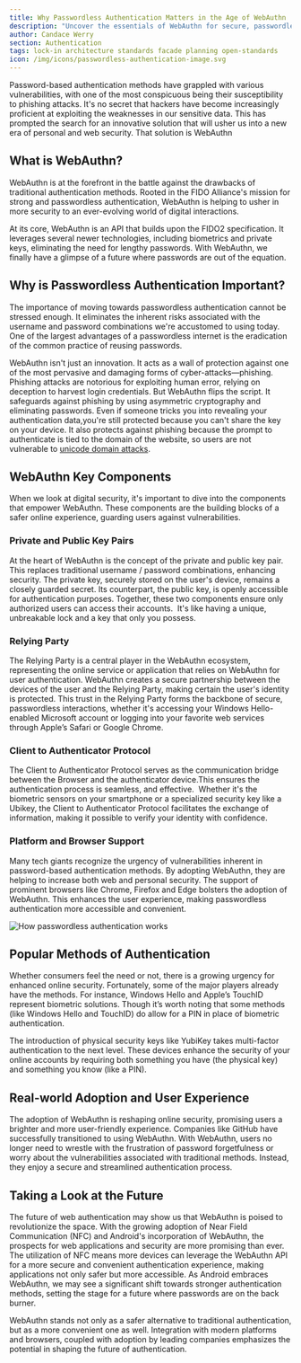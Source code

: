 ```yaml
---
title: Why Passwordless Authentication Matters in the Age of WebAuthn
description: "Uncover the essentials of WebAuthn for secure, passwordless online authentication and its protection against phishing."
author: Candace Werry
section: Authentication
tags: lock-in architecture standards facade planning open-standards
icon: /img/icons/passwordless-authentication-image.svg
---
```

Password-based authentication methods have grappled with various vulnerabilities, with one of the most conspicuous being their susceptibility to phishing attacks. It's no secret that hackers have become increasingly proficient at exploiting the weaknesses in our sensitive data. This has prompted the search for an innovative solution that will usher us into a new era of personal and web security. That solution is WebAuthn

## What is WebAuthn?

WebAuthn is at the forefront in the battle against the drawbacks of traditional authentication methods. Rooted in the FIDO Alliance's mission for strong and passwordless authentication, WebAuthn is helping to usher in more security to an ever-evolving world of digital interactions.

At its core, WebAuthn is an API that builds upon the FIDO2 specification. It leverages several newer technologies, including biometrics and private keys, eliminating the need for lengthy passwords. With WebAuthn, we finally have a glimpse of a future where passwords are out of the equation.
 
## Why is Passwordless Authentication Important?

The importance of moving towards passwordless authentication cannot be stressed enough. It eliminates the inherent risks associated with the username and password combinations we're accustomed to using today. One of the largest advantages of a passwordless internet is the eradication of the common practice of reusing passwords.

WebAuthn isn't just an innovation. It acts as a wall of protection against one of the most pervasive and damaging forms of cyber-attacks—phishing. Phishing attacks are notorious for exploiting human error, relying on deception to harvest login credentials. But WebAuthn flips the script. It safeguards against phishing by using asymmetric cryptography and eliminating passwords. Even if someone tricks you into revealing your authentication data,you're still protected because you can't share the key on your device. It also protects against phishing because the prompt to authenticate is tied to the domain of the website, so users are not vulnerable to [unicode domain attacks](https://www.thesslstore.com/blog/unicode-domain-phishing/).

## WebAuthn Key Components

When we look at digital security, it's important to dive into the components that empower WebAuthn. These components are the building blocks of a safer online experience, guarding users against vulnerabilities.

### Private and Public Key Pairs
At the heart of WebAuthn is the concept of the private and public key pair. This replaces traditional username / password combinations, enhancing security. The private key, securely stored on the user's device, remains a closely guarded secret. Its counterpart, the public key, is openly accessible for authentication purposes. Together, these two components ensure only authorized users can access their accounts.  It's like having a unique, unbreakable lock and a key that only you possess.

### Relying Party

The Relying Party is a central player in the WebAuthn ecosystem, representing the online service or application that relies on WebAuthn for user authentication. WebAuthn creates a secure partnership between the devices of the user and the Relying Party, making certain the user's identity is protected. This trust in the Relying Party forms the backbone of secure, passwordless interactions, whether it's accessing your Windows Hello-enabled Microsoft account or logging into your favorite web services through Apple’s Safari or Google Chrome.

### Client to Authenticator Protocol

The Client to Authenticator Protocol serves as the communication bridge between the Browser and the authenticator device.This ensures the authentication process is seamless, and effective.  Whether it's the biometric sensors on your smartphone or a specialized security key like a Ubikey, the Client to Authenticator Protocol facilitates the exchange of information, making it possible to verify your identity with confidence.

### Platform and Browser Support

Many tech giants recognize the urgency of vulnerabilities inherent in password-based authentication methods. By adopting WebAuthn, they are helping to increase both web and personal security. The support of prominent browsers like Chrome, Firefox and Edge bolsters the adoption of WebAuthn. This enhances the user experience, making passwordless authentication more accessible and convenient.

![How passwordless authentication works](/img/articles/passwordless-webauthn/passwordless-authentication-image.png)
## Popular Methods of Authentication

Whether consumers feel the need or not, there is a growing urgency for enhanced online security. Fortunately, some of the major players already have the methods. For instance, Windows Hello and Apple’s TouchID represent biometric solutions. Though it’s worth noting that some methods (like Windows Hello and TouchID) do allow for a PIN in place of biometric authentication.

The introduction of physical security keys like YubiKey takes multi-factor authentication to the next level. These devices enhance the security of your online accounts by requiring both something you have (the physical key) and something you know (like a PIN).

## Real-world Adoption and User Experience 

The adoption of WebAuthn is reshaping online security, promising users a brighter and more user-friendly experience. Companies like GitHub have successfully transitioned to using WebAuthn. With WebAuthn, users no longer need to wrestle with the frustration of password forgetfulness or worry about the vulnerabilities associated with traditional methods. Instead, they enjoy a secure and streamlined authentication process.

## Taking a Look at the Future

The future of web authentication may show us that WebAuthn is poised to revolutionize the space. With the growing adoption of Near Field Communication (NFC) and Android's incorporation of WebAuthn, the prospects for web applications and security are more promising than ever. The utilization of NFC means more devices can leverage the WebAuthn API for a more secure and convenient authentication experience, making applications not only safer but more accessible. As Android embraces WebAuthn, we may see a significant shift towards stronger authentication methods, setting the stage for a future where passwords are on the back burner. 

WebAuthn stands not only as a safer alternative to traditional authentication, but as a more convenient one as well. Integration with modern platforms and browsers, coupled with adoption by leading companies emphasizes the potential in shaping the future of authentication.
